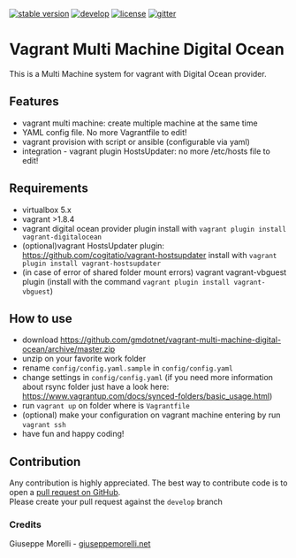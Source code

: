 [![stable version](https://img.shields.io/badge/stable%20version-1.0.0-green.svg?style=flat-square)](https://github.com/gmdotnet/vagrant-multi-machine-digital-ocean/releases/tag/1.0.0)
[![develop](https://img.shields.io/badge/beta%20version-branch%20develop-oran.svg?style=flat-square)](https://github.com/gmdotnet/vagrant-multi-machine-digital-ocean/tree/develop)
[![license](https://img.shields.io/badge/license-OSL--3-blue.svg?style=flat-square)](https://github.com/gmdotnet/vagrant-multi-machine-digital-ocean/blob/master/LICENSE.txt)
[![gitter](https://img.shields.io/gitter/room/nwjs/nw.js.svg)](https://gitter.im/GMdotnet/Lobby?utm_source=share-link&utm_medium=link&utm_campaign=share-link)

# Vagrant Multi Machine Digital Ocean

This is a Multi Machine system for vagrant with Digital Ocean provider.  

## Features
- vagrant multi machine: create multiple machine at the same time
- YAML config file. No more Vagrantfile to edit!
- vagrant provision with script or ansible (configurable via yaml)
- integration - vagrant plugin HostsUpdater: no more /etc/hosts file to edit!

## Requirements
- virtualbox 5.x
- vagrant >1.8.4
- vagrant digital ocean provider plugin
  install with `vagrant plugin install vagrant-digitalocean`
- (optional)vagrant HostsUpdater plugin: https://github.com/cogitatio/vagrant-hostsupdater
  install with `vagrant plugin install vagrant-hostsupdater`
- (in case of error of shared folder mount errors) vagrant vagrant-vbguest plugin (install with the command `vagrant plugin install vagrant-vbguest`)

## How to use
- download https://github.com/gmdotnet/vagrant-multi-machine-digital-ocean/archive/master.zip
- unzip on your favorite work folder
- rename `config/config.yaml.sample` in `config/config.yaml`
- change settings in `config/config.yaml`
(if you need more information about rsync folder just have a look here: https://www.vagrantup.com/docs/synced-folders/basic_usage.html)
- run `vagrant up` on folder where is `Vagrantfile`
- (optional) make your configuration on vagrant machine entering by run `vagrant ssh`
- have fun and happy coding!

## Contribution
Any contribution is highly appreciated. The best way to contribute code is to open a [pull request on GitHub](https://help.github.com/articles/using-pull-requests).  
Please create your pull request against the `develop` branch

### Credits
Giuseppe Morelli - [giuseppemorelli.net](https://www.giuseppemorelli.net)
